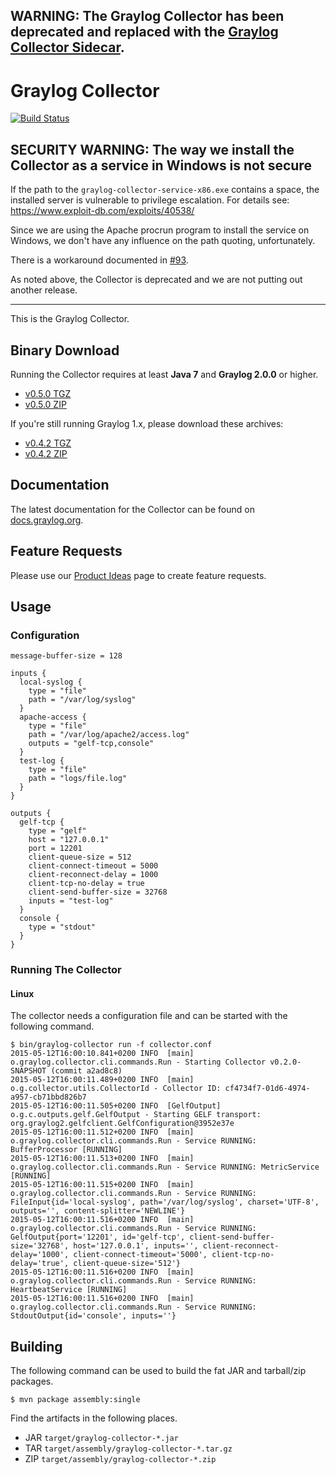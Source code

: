 ## WARNING: The Graylog Collector has been deprecated and replaced with the [Graylog Collector Sidecar](https://github.com/Graylog2/collector-sidecar).

Graylog Collector
=================

[![Build Status](https://travis-ci.org/Graylog2/collector.svg?branch=master)](https://travis-ci.org/Graylog2/collector)

## SECURITY WARNING: The way we install the Collector as a service in Windows is not secure

If the path to the `graylog-collector-service-x86.exe` contains a space, the installed server is vulnerable to privilege escalation. For details see: https://www.exploit-db.com/exploits/40538/

Since we are using the Apache procrun program to install the service on Windows, we don't have any influence on the path quoting, unfortunately.

There is a workaround documented in [#93](https://github.com/Graylog2/collector/issues/93).

As noted above, the Collector is deprecated and we are not putting out another release.

---

This is the Graylog Collector.

## Binary Download

Running the Collector requires at least **Java 7** and **Graylog 2.0.0** or higher.

* [v0.5.0 TGZ](https://packages.graylog2.org/releases/graylog-collector/graylog-collector-0.5.0.tgz)
* [v0.5.0 ZIP](https://packages.graylog2.org/releases/graylog-collector/graylog-collector-0.5.0.zip)

If you're still running Graylog 1.x, please download these archives:

* [v0.4.2 TGZ](https://packages.graylog2.org/releases/graylog-collector/graylog-collector-0.4.2.tgz)
* [v0.4.2 ZIP](https://packages.graylog2.org/releases/graylog-collector/graylog-collector-0.4.2.zip)

## Documentation

The latest documentation for the Collector can be found on
[docs.graylog.org](http://docs.graylog.org/en/latest/pages/collector.html).

## Feature Requests

Please use our [Product Ideas](https://www.graylog.org/product-ideas/) page to create feature requests.

## Usage


### Configuration

```
message-buffer-size = 128

inputs {
  local-syslog {
    type = "file"
    path = "/var/log/syslog"
  }
  apache-access {
    type = "file"
    path = "/var/log/apache2/access.log"
    outputs = "gelf-tcp,console"
  }
  test-log {
    type = "file"
    path = "logs/file.log"
  }
}

outputs {
  gelf-tcp {
    type = "gelf"
    host = "127.0.0.1"
    port = 12201
    client-queue-size = 512
    client-connect-timeout = 5000
    client-reconnect-delay = 1000
    client-tcp-no-delay = true
    client-send-buffer-size = 32768
    inputs = "test-log"
  }
  console {
    type = "stdout"
  }
}
```

### Running The Collector

#### Linux

The collector needs a configuration file and can be started with the following command.

```
$ bin/graylog-collector run -f collector.conf
2015-05-12T16:00:10.841+0200 INFO  [main] o.graylog.collector.cli.commands.Run - Starting Collector v0.2.0-SNAPSHOT (commit a2ad8c8)
2015-05-12T16:00:11.489+0200 INFO  [main] o.g.collector.utils.CollectorId - Collector ID: cf4734f7-01d6-4974-a957-cb71bbd826b7
2015-05-12T16:00:11.505+0200 INFO  [GelfOutput] o.g.c.outputs.gelf.GelfOutput - Starting GELF transport: org.graylog2.gelfclient.GelfConfiguration@3952e37e
2015-05-12T16:00:11.512+0200 INFO  [main] o.graylog.collector.cli.commands.Run - Service RUNNING: BufferProcessor [RUNNING]
2015-05-12T16:00:11.513+0200 INFO  [main] o.graylog.collector.cli.commands.Run - Service RUNNING: MetricService [RUNNING]
2015-05-12T16:00:11.515+0200 INFO  [main] o.graylog.collector.cli.commands.Run - Service RUNNING: FileInput{id='local-syslog', path='/var/log/syslog', charset='UTF-8', outputs='', content-splitter='NEWLINE'}
2015-05-12T16:00:11.516+0200 INFO  [main] o.graylog.collector.cli.commands.Run - Service RUNNING: GelfOutput{port='12201', id='gelf-tcp', client-send-buffer-size='32768', host='127.0.0.1', inputs='', client-reconnect-delay='1000', client-connect-timeout='5000', client-tcp-no-delay='true', client-queue-size='512'}
2015-05-12T16:00:11.516+0200 INFO  [main] o.graylog.collector.cli.commands.Run - Service RUNNING: HeartbeatService [RUNNING]
2015-05-12T16:00:11.516+0200 INFO  [main] o.graylog.collector.cli.commands.Run - Service RUNNING: StdoutOutput{id='console', inputs=''}
```

## Building

The following command can be used to build the fat JAR and tarball/zip packages.

```
$ mvn package assembly:single
```

Find the artifacts in the following places.

* JAR `target/graylog-collector-*.jar`
* TAR `target/assembly/graylog-collector-*.tar.gz`
* ZIP `target/assembly/graylog-collector-*.zip`
